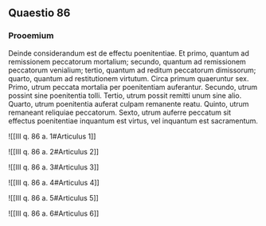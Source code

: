 ## Quaestio 86

### Prooemium

Deinde considerandum est de effectu poenitentiae. Et primo, quantum ad remissionem peccatorum mortalium; secundo, quantum ad remissionem peccatorum venialium; tertio, quantum ad reditum peccatorum dimissorum; quarto, quantum ad restitutionem virtutum. Circa primum quaeruntur sex. Primo, utrum peccata mortalia per poenitentiam auferantur. Secundo, utrum possint sine poenitentia tolli. Tertio, utrum possit remitti unum sine alio. Quarto, utrum poenitentia auferat culpam remanente reatu. Quinto, utrum remaneant reliquiae peccatorum. Sexto, utrum auferre peccatum sit effectus poenitentiae inquantum est virtus, vel inquantum est sacramentum.

![[III q. 86 a. 1#Articulus 1]]

![[III q. 86 a. 2#Articulus 2]]

![[III q. 86 a. 3#Articulus 3]]

![[III q. 86 a. 4#Articulus 4]]

![[III q. 86 a. 5#Articulus 5]]

![[III q. 86 a. 6#Articulus 6]]

